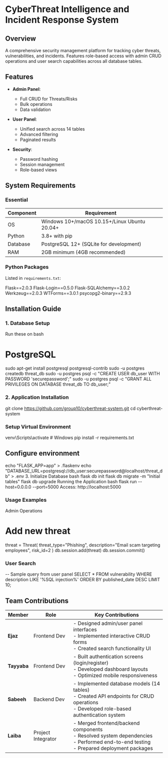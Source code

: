 # CyberThreat Intelligence and Incident Response System

## Overview
A comprehensive security management platform for tracking cyber threats, vulnerabilities, and incidents. Features role-based access with admin CRUD operations and user search capabilities across all database tables.

## Features
- **Admin Panel**:
  - Full CRUD for Threats/Risks
  - Bulk operations
  - Data validation

- **User Panel**:
  - Unified search across 14 tables
  - Advanced filtering
  - Paginated results

- **Security**:
  - Password hashing
  - Session management
  - Role-based views

## System Requirements
### Essential
| Component | Requirement |
|-----------|-------------|
| OS | Windows 10+/macOS 10.15+/Linux Ubuntu 20.04+ |
| Python | 3.8+ with pip |
| Database | PostgreSQL 12+ (SQLite for development) |
| RAM | 2GB minimum (4GB recommended) |

### Python Packages
Listed in `requirements.txt`:

Flask==2.0.3
Flask-Login==0.5.0
Flask-SQLAlchemy==3.0.2
Werkzeug==2.0.3
WTForms==3.0.1
psycopg2-binary==2.9.3


## Installation Guide

### 1. Database Setup
Run these on bash
# PostgreSQL
sudo apt-get install postgresql postgresql-contrib
sudo -u postgres createdb threat_db
sudo -u postgres psql -c "CREATE USER db_user WITH PASSWORD 'securepassword';"
sudo -u postgres psql -c "GRANT ALL PRIVILEGES ON DATABASE threat_db TO db_user;"

### 2. Application Installation
git clone https://github.com/group10/cyberthreat-system.git
cd cyberthreat-system

### Setup Virtual Environment
venv\Scripts\activate    # Windows
pip install -r requirements.txt

## Configure environment
echo "FLASK_APP=app" > .flaskenv
echo "DATABASE_URL=postgresql://db_user:securepassword@localhost/threat_db" > .env
3. Initialize Database
bash
flask db init
flask db migrate -m "Initial tables"
flask db upgrade
Running the Application
bash
flask run --host=0.0.0.0 --port=5000
Access: http://localhost:5000

### Usage Examples
Admin Operations
# Add new threat
threat = Threat(
    threat_type="Phishing",
    description="Email scam targeting employees",
    risk_id=2
)
db.session.add(threat)
db.session.commit()

### User Search

-- Sample query from user panel
SELECT * FROM vulnerability 
WHERE description LIKE '%SQL injection%'
ORDER BY published_date DESC
LIMIT 10;

## Team Contributions

| Member    | Role           | Key Contributions |
|-----------|----------------|-------------------|
| **Ejaz**  | Frontend Dev   | - Designed admin/user panel interfaces<br>- Implemented interactive CRUD forms<br>- Created search functionality UI |
| **Tayyaba** | Frontend Dev  | - Built authentication screens (login/register)<br>- Developed dashboard layouts<br>- Optimized mobile responsiveness |
| **Sabeeh** | Backend Dev   | - Implemented database models (14 tables)<br>- Created API endpoints for CRUD operations<br>- Developed role-based authentication system |
| **Laiba**  | Project Integrator | - Merged frontend/backend components<br>- Resolved system dependencies<br>- Performed end-to-end testing<br>- Prepared deployment packages |


